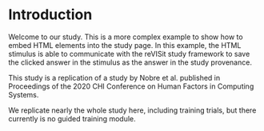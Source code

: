 # Introduction

Welcome to our study. This is a more complex example to show how to embed HTML elements into the study page. In this example, the HTML stimulus is able to communicate with the reVISit study framework to save the clicked answer in the stimulus as the answer in the study provenance.

This study is a replication of a study by Nobre et al. published in Proceedings of the 2020 CHI Conference on Human Factors in Computing Systems.

We replicate nearly the whole study here, including training trials, but there currently is no guided training module.
